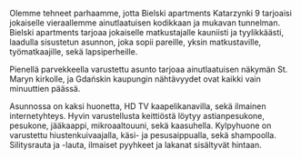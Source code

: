 Olemme tehneet parhaamme, jotta Bielski apartments Katarzynki 9 tarjoaisi jokaiselle vieraallemme ainutlaatuisen kodikkaan ja mukavan tunnelman. Bielski apartments tarjoaa jokaiselle matkustajalle kauniisti ja tyylikkäästi, laadulla sisustetun asunnon, joka sopii pareille, yksin matkustaville, työmatkaajille, sekä lapsiperheille.

Pienellä parvekkeella varustettu asunto tarjoaa ainutlaatuisen näkymän St. Maryn kirkolle, ja Gdańskin kaupungin nähtävyydet ovat kaikki vain minuuttien päässä.

Asunnossa on kaksi huonetta, HD TV kaapelikanavilla, sekä ilmainen internetyhteys. Hyvin varustellusta keittiöstä löytyy astianpesukone, pesukone, jääkaappi, mikroaaltouuni, sekä kaasuhella. Kylpyhuone on varustettu hiustenkuivaajalla, käsi- ja pesusaippualla, sekä shampoolla. Silitysrauta ja -lauta, ilmaiset pyyhkeet ja lakanat sisältyvät hintaan.

